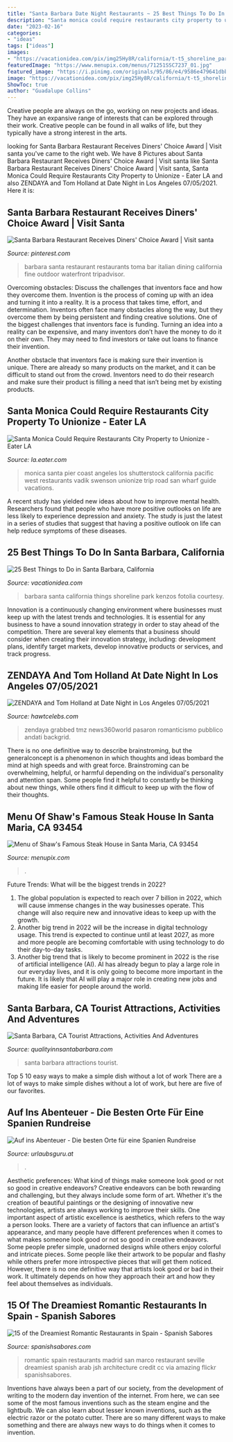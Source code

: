 ```yaml
---
title: "Santa Barbara Date Night Restaurants ~ 25 Best Things To Do In Santa Barbara, California"
description: "Santa monica could require restaurants city property to unionize"
date: "2023-02-16"
categories:
- "ideas"
tags: ["ideas"]
images:
- "https://vacationidea.com/pix/img25Hy8R/california/t-t5_shoreline_park,_santa_barbara,_5455_mobi.jpg"
featuredImage: "https://www.menupix.com/menus/71251SSC7237_01.jpg"
featured_image: "https://i.pinimg.com/originals/95/86/e4/9586e479641dbb3c568ca3089140d4c8.jpg"
image: "https://vacationidea.com/pix/img25Hy8R/california/t-t5_shoreline_park,_santa_barbara,_5455_mobi.jpg"
ShowToc: true
author: "Guadalupe Collins"
---
```



Creative people are always on the go, working on new projects and ideas. They have an expansive range of interests that can be explored through their work. Creative people can be found in all walks of life, but they typically have a strong interest in the arts.

	

		
looking for Santa Barbara Restaurant Receives Diners&#039; Choice Award | Visit santa you've came to the right web. We have 8 Pictures about Santa Barbara Restaurant Receives Diners&#039; Choice Award | Visit santa like Santa Barbara Restaurant Receives Diners&#039; Choice Award | Visit santa, Santa Monica Could Require Restaurants City Property to Unionize - Eater LA and also ZENDAYA and Tom Holland at Date Night in Los Angeles 07/05/2021. Here it is:
		
    
## Santa Barbara Restaurant Receives Diners&#039; Choice Award | Visit Santa

<img loading=lazy src="https://i.pinimg.com/originals/95/86/e4/9586e479641dbb3c568ca3089140d4c8.jpg" onerror="this.onerror=null;this.src='https://tse3.mm.bing.net/th?id=OIP._nafc1RyTXXklwrH8r1TIAHaFS&amp;pid=15.1';" alt="Santa Barbara Restaurant Receives Diners&#039; Choice Award | Visit santa">

_Source: pinterest.com_

>barbara santa restaurant restaurants toma bar italian dining california fine outdoor waterfront tripadvisor. 

	

Overcoming obstacles: Discuss the challenges that inventors face and how they overcome them.
Invention is the process of coming up with an idea and turning it into a reality. It is a process that takes time, effort, and determination. Inventors often face many obstacles along the way, but they overcome them by being persistent and finding creative solutions.
One of the biggest challenges that inventors face is funding. Turning an idea into a reality can be expensive, and many inventors don’t have the money to do it on their own. They may need to find investors or take out loans to finance their invention.

Another obstacle that inventors face is making sure their invention is unique. There are already so many products on the market, and it can be difficult to stand out from the crowd. Inventors need to do their research and make sure their product is filling a need that isn’t being met by existing products.

    
## Santa Monica Could Require Restaurants City Property To Unionize - Eater LA

<img loading=lazy src="https://cdn.vox-cdn.com/thumbor/rbcS5dqzococHEwo1PgCzU8Po1w=/0x0:4958x3306/1200x800/filters:focal(2083x1257:2875x2049)/cdn.vox-cdn.com/uploads/chorus_image/image/60177997/shutterstock_442738942.0.jpg" onerror="this.onerror=null;this.src='https://tse1.mm.bing.net/th?id=OIP.Eht49rLHrfSwEwJ_ryOTBwHaE8&amp;pid=15.1';" alt="Santa Monica Could Require Restaurants City Property to Unionize - Eater LA">

_Source: la.eater.com_

>monica santa pier coast angeles los shutterstock california pacific west restaurants vadik swenson unionize trip road san wharf guide vacations. 

	

A recent study has yielded new ideas about how to improve mental health. Researchers found that people who have more positive outlooks on life are less likely to experience depression and anxiety. The study is just the latest in a series of studies that suggest that having a positive outlook on life can help reduce symptoms of these diseases.

    
## 25 Best Things To Do In Santa Barbara, California

<img loading=lazy src="https://vacationidea.com/pix/img25Hy8R/california/t-t5_shoreline_park,_santa_barbara,_5455_mobi.jpg" onerror="this.onerror=null;this.src='https://tse4.mm.bing.net/th?id=OIP.GuPJfT8JgeYdfvMaQpOHKAHaJ4&amp;pid=15.1';" alt="25 Best Things to Do in Santa Barbara, California">

_Source: vacationidea.com_

>barbara santa california things shoreline park kenzos fotolia courtesy. 

	

Innovation is a continuously changing environment where businesses must keep up with the latest trends and technologies. It is essential for any business to have a sound innovation strategy in order to stay ahead of the competition. There are several key elements that a business should consider when creating their innovation strategy, including: development plans, identify target markets, develop innovative products or services, and track progress.

    
## ZENDAYA And Tom Holland At Date Night In Los Angeles 07/05/2021

<img loading=lazy src="https://www.hawtcelebs.com/wp-content/uploads/2021/07/zendaya-and-tom-holland-at-date-night-in-los-angeles-07-05-2021-3.jpg" onerror="this.onerror=null;this.src='https://tse4.mm.bing.net/th?id=OIP._nFf8iPOxl76NtlCOglYlwHaFS&amp;pid=15.1';" alt="ZENDAYA and Tom Holland at Date Night in Los Angeles 07/05/2021">

_Source: hawtcelebs.com_

>zendaya grabbed tmz news360world pasaron romanticismo pubblico andati backgrid. 

	

There is no one definitive way to describe brainstroming, but the generalconcept is a phenomenon in which thoughts and ideas bombard the mind at high speeds and with great force. Brainstroming can be overwhelming, helpful, or harmful depending on the individual's personality and attention span. Some people find it helpful to constantly be thinking about new things, while others find it difficult to keep up with the flow of their thoughts.

    
## Menu Of Shaw&#039;s Famous Steak House In Santa Maria, CA 93454

<img loading=lazy src="https://www.menupix.com/menus/71251SSC7237_01.jpg" onerror="this.onerror=null;this.src='https://tse2.mm.bing.net/th?id=OIP.zDxpjPmG-rz_3sxOfV_7SwHaJ6&amp;pid=15.1';" alt="Menu of Shaw&#039;s Famous Steak House in Santa Maria, CA 93454">

_Source: menupix.com_

>. 

	

Future Trends: What will be the biggest trends in 2022?
1. The global population is expected to reach over 7 billion in 2022, which will cause immense changes in the way businesses operate. This change will also require new and innovative ideas to keep up with the growth.
2. Another big trend in 2022 will be the increase in digital technology usage. This trend is expected to continue until at least 2027, as more and more people are becoming comfortable with using technology to do their day-to-day tasks.
3. Another big trend that is likely to become prominent in 2022 is the rise of artificial intelligence (AI). AI has already begun to play a large role in our everyday lives, and it is only going to become more important in the future. It is likely that AI will play a major role in creating new jobs and making life easier for people around the world.

    
## Santa Barbara, CA Tourist Attractions, Activities And Adventures

<img loading=lazy src="https://www.qualityinnsantabarbara.com/gallery-images/properties/5/9/4/1559561224_att-mob_2.jpg" onerror="this.onerror=null;this.src='https://tse3.mm.bing.net/th?id=OIP.eQFbdq7lyWSOQWr9NJ-bKAHaIT&amp;pid=15.1';" alt="Santa Barbara, CA Tourist Attractions, Activities And Adventures">

_Source: qualityinnsantabarbara.com_

>santa barbara attractions tourist. 

	

Top 5 10 easy ways to make a simple dish without a lot of work
There are a lot of ways to make simple dishes without a lot of work, but here are five of our favorites.

    
## Auf Ins Abenteuer - Die Besten Orte Für Eine Spanien Rundreise

<img loading=lazy src="https://www.urlaubsguru.at/wp-content/uploads/2018/06/alicante-with-the-santa-barbara-castle-spain-istock_000025987101_large-editorial-only-holger-mette-2.jpg" onerror="this.onerror=null;this.src='https://tse1.mm.bing.net/th?id=OIP.hEUBiEh_v9cx2bjgV2xVlAHaE7&amp;pid=15.1';" alt="Auf ins Abenteuer - Die besten Orte für eine Spanien Rundreise">

_Source: urlaubsguru.at_

>. 

	

Aesthetic preferences: What kind of things make someone look good or not so good in creative endeavors?
Creative endeavors can be both rewarding and challenging, but they always include some form of art. Whether it's the creation of beautiful paintings or the designing of innovative new technologies, artists are always working to improve their skills. One important aspect of artistic excellence is aesthetics, which refers to the way a person looks. There are a variety of factors that can influence an artist's appearance, and many people have different preferences when it comes to what makes someone look good or not so good in creative endeavors. Some people prefer simple, unadorned designs while others enjoy colorful and intricate pieces. Some people like their artwork to be popular and flashy while others prefer more introspective pieces that will get them noticed. However, there is no one definitive way that artists look good or bad in their work. It ultimately depends on how they approach their art and how they feel about themselves as individuals.

    
## 15 Of The Dreamiest Romantic Restaurants In Spain - Spanish Sabores

<img loading=lazy src="https://spanishsabores.com/wp-content/uploads/2016/02/3942804318_183fbe6daf_b-1024x681.jpg" onerror="this.onerror=null;this.src='https://tse4.mm.bing.net/th?id=OIP.v-SdS7H7Ti4qv6DlJCcBHAHaE7&amp;pid=15.1';" alt="15 of the Dreamiest Romantic Restaurants in Spain - Spanish Sabores">

_Source: spanishsabores.com_

>romantic spain restaurants madrid san marco restaurant seville dreamiest spanish arab jsh architecture credit cc via amazing flickr spanishsabores. 

	

Inventions have always been a part of our society, from the development of writing to the modern day invention of the internet. From here, we can see some of the most famous inventions such as the steam engine and the lightbulb. We can also learn about lesser known inventions, such as the electric razor or the potato cutter. There are so many different ways to make something and there are always new ways to do things when it comes to invention.

